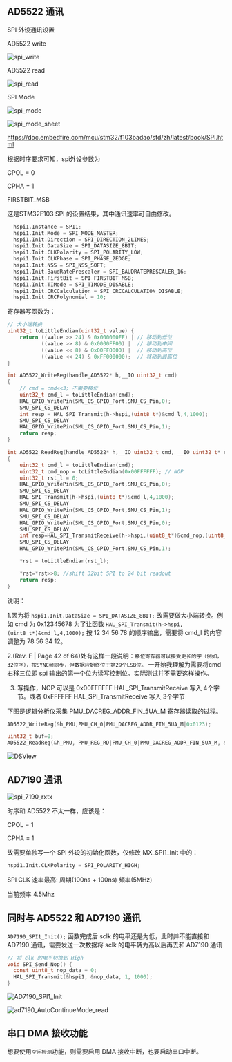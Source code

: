 ## AD5522 通讯

SPI 外设通讯设置

AD5522 write

![spi_write](img/spi_write.png)

AD5522 read

![spi_read](img/spi_read.png)

SPI Mode

![spi_mode](img/spi_mode.png)

![spi_mode_sheet](img/spi_mode_sheet.png)

https://doc.embedfire.com/mcu/stm32/f103badao/std/zh/latest/book/SPI.html

根据时序要求可知，spi外设参数为

CPOL = 0

CPHA = 1

FIRSTBIT_MSB


这是STM32F103 SPI 的设置结果，其中通讯速率可自由修改。

```cpp
  hspi1.Instance = SPI1;
  hspi1.Init.Mode = SPI_MODE_MASTER;
  hspi1.Init.Direction = SPI_DIRECTION_2LINES;
  hspi1.Init.DataSize = SPI_DATASIZE_8BIT;
  hspi1.Init.CLKPolarity = SPI_POLARITY_LOW;
  hspi1.Init.CLKPhase = SPI_PHASE_2EDGE;
  hspi1.Init.NSS = SPI_NSS_SOFT;
  hspi1.Init.BaudRatePrescaler = SPI_BAUDRATEPRESCALER_16;
  hspi1.Init.FirstBit = SPI_FIRSTBIT_MSB;
  hspi1.Init.TIMode = SPI_TIMODE_DISABLE;
  hspi1.Init.CRCCalculation = SPI_CRCCALCULATION_DISABLE;
  hspi1.Init.CRCPolynomial = 10;
```

寄存器写函数为：

```cpp
// 大小端转换
uint32_t toLittleEndian(uint32_t value) {
    return ((value >> 24) & 0x000000FF) | // 移动到低位
           ((value >> 8) & 0x0000FF00) |  // 移动到中间
           ((value << 8) & 0x00FF0000) |  // 移动到高位
           ((value << 24) & 0xFF000000);  // 移动到最高位
}

int AD5522_WriteReg(handle_AD5522* h,__IO uint32_t cmd)
{
	// cmd = cmd<<3; 不需要移位
	uint32_t cmd_l = toLittleEndian(cmd);
	HAL_GPIO_WritePin(SMU_CS_GPIO_Port,SMU_CS_Pin,0);
	SMU_SPI_CS_DELAY
	int resp = HAL_SPI_Transmit(h->hspi,(uint8_t*)&cmd_l,4,1000);
	SMU_SPI_CS_DELAY
	HAL_GPIO_WritePin(SMU_CS_GPIO_Port,SMU_CS_Pin,1);
	return resp;
}

int AD5522_ReadReg(handle_AD5522* h,__IO uint32_t cmd, __IO uint32_t* rst)
{
	uint32_t cmd_l = toLittleEndian(cmd);
	uint32_t cmd_nop = toLittleEndian(0x00FFFFFF); // NOP
	uint32_t rst_l = 0;
	HAL_GPIO_WritePin(SMU_CS_GPIO_Port,SMU_CS_Pin,0);
	SMU_SPI_CS_DELAY
	HAL_SPI_Transmit(h->hspi,(uint8_t*)&cmd_l,4,1000);
	SMU_SPI_CS_DELAY
	HAL_GPIO_WritePin(SMU_CS_GPIO_Port,SMU_CS_Pin,1);
	SMU_SPI_CS_DELAY
	HAL_GPIO_WritePin(SMU_CS_GPIO_Port,SMU_CS_Pin,0);
	SMU_SPI_CS_DELAY
	int resp=HAL_SPI_TransmitReceive(h->hspi,(uint8_t*)&cmd_nop,(uint8_t*)&rst_l,4,1000);
	SMU_SPI_CS_DELAY
	HAL_GPIO_WritePin(SMU_CS_GPIO_Port,SMU_CS_Pin,1);

	*rst = toLittleEndian(rst_l);

	*rst=*rst>>8; //shift 32bit SPI to 24 bit readout
	return resp;
}
```

说明：

1.因为将 `hspi1.Init.DataSize = SPI_DATASIZE_8BIT;` 故需要做大小端转换。例如 cmd 为 0x12345678 为了让函数 `HAL_SPI_Transmit(h->hspi,(uint8_t*)&cmd_l,4,1000);` 按 12 34 56 78 的顺序输出，需要将 cmd_l 的内容调整为 78 56 34 12。

2.(Rev. F | Page 42 of 64)处有这样一段说明：`移位寄存器可以接受更长的字（例如，32位字），按SYNC帧同步，但数据应始终位于第29个LSB位。` 一开始我理解为需要将cmd右移三位即 spi 输出的第一个位为读写控制位。实际测试并不需要这样操作。

3. 写操作，NOP 可以是 0x00FFFFFF HAL_SPI_TransmitReceive 写入 4个字节。或者 0xFFFFFF HAL_SPI_TransmitReceive 写入 3个字节


下图是逻辑分析仪采集 PMU_DACREG_ADDR_FIN_5UA_M 寄存器读取的过程。

```cpp
AD5522_WriteReg(&h_PMU,PMU_CH_0|PMU_DACREG_ADDR_FIN_5UA_M|0x0123);

uint32_t buf=0;
AD5522_ReadReg(&h_PMU, PMU_REG_RD|PMU_CH_0|PMU_DACREG_ADDR_FIN_5UA_M, &buf);
```

![DSView](img/dsview.png)


## AD7190 通讯

![spi_7190_rxtx](img/spi_7190_rxtx.png)

时序和 AD5522 不太一样，应该是：

CPOL = 1

CPHA = 1

故需要单独写一个 SPI 外设的初始化函数，仅修改 MX_SPI1_Init 中的：

```c
hspi1.Init.CLKPolarity = SPI_POLARITY_HIGH;
```

SPI CLK 速率最高: 周期(100ns + 100ns) 频率(5MHz)

当前频率 4.5Mhz

## 同时与 AD5522 和 AD7190 通讯

`AD7190_SPI1_Init();` 函数完成后 sclk 的电平还是为低，此时并不能直接和 AD7190 通讯，需要发送一次数据将 sclk 的电平转为高以后再去和 AD7190 通讯

```c
// 将 clk 的电平切换到 High
void SPI_Send_Nop() {
  const uint8_t nop_data = 0;
  HAL_SPI_Transmit(&hspi1, &nop_data, 1, 1000);
}
```
![AD7190_SPI1_Init](img/AD7190_SPI1_Init.png)

![ad7190_AutoContinueMode_read](img/ad7190_AutoContinueMode_read.png)

## 串口 DMA 接收功能

想要使用`空闲检测`功能，则需要启用 DMA 接收中断，也要启动串口中断。
